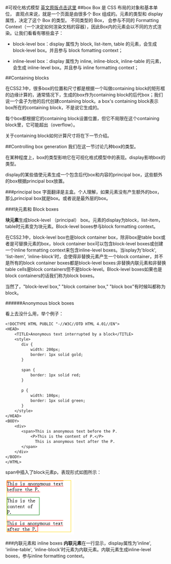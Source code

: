 #可视化格式模型
[英文原版点击这里](http://dev.w3.org/csswg/css2/visuren.html)
##box
Box 是 CSS 布局的对象和基本单位， 直观点来说，就是一个页面是由很多个 Box 组成的。元素的类型和 display 属性，决定了这个 Box 的类型。 不同类型的 Box， 会参与不同的 Formatting Context（一个决定如何渲染文档的容器），因此Box内的元素会以不同的方式渲染。让我们看看有哪些盒子：

- block-level box：display 属性为 block, list-item, table 的元素，会生成 block-level box。并且参与 block fomatting context；

- inline-level box：display 属性为 inline, inline-block, inline-table 的元素，会生成 inline-level box。并且参与 inline formatting context；

##Containing blocks

在CSS2.1中，很多box的位置和尺寸都是根据一个叫做containing block的矩形框的边缘计算的，通常情况下，生成的box作为containing block的后代box；我们说一个盒子为他的后代创建containing block。a box's containing block表示box所在的containing block，不是说它生成的。

每个box都根据它的containing block设置位置，但它不局限在这个containing block里，它可能超出（overflow）。

关于containing block如何计算尺寸将在下一节介绍。

##Controlling box generation
我们在这一节讨论几种box的类型。

在某种程度上，box的类型影响它在可视化格式模型中的表现。display影响box的类型。

display的某些值使元素生成一个包含后代box和内容的principal box，这些额外的box根据principal box放置。

###principal box
字面翻译是主盒。个人理解，如果元素没有产生额外的box，那么principal box就是box。或者说是最外层的box。

###块元素和 Block boxes

**块元素**生成block-level （principal） box。元素的display为block，list-item，table时元素变为块元素。Block-level boxes参与block formatting context。

在CSS2.1中，block-level box也是block container box，除非box是table box或者是可替换元素的box，block container box可以包含block-level boxes或创建一个inline formatting context来包含inline-level boxes。当isplay为'block', 'list-item', 'inline-block'时，会使得非替换元素产生一个block container，并不是所有的block container boxes都是block-level boxes:非替换内联元素和非替换table cells是block containers但不是block-level。Block-level boxes如果也是block containers的话我们称为block boxes。

当然了，"block-level box," "block container box,"  "block box"有时候叫都称为block。

######Anonymous block boxes

看上去没什么用，举个例子：
	
	<!DOCTYPE HTML PUBLIC "-//W3C//DTD HTML 4.01//EN">
	<HEAD>
	    <TITLE>Anonymous text interrupted by a block</TITLE>
	    <style>
	       div {
	           width: 200px;
	           border: 1px solid gold;
	       }
	 
	       span {
	           border: 1px solid red;
	       }
	 
	       p {
	           width: 100px;
	           border: 1px solid green;
	       }
	    </style>
	</HEAD>
	<BODY>
	    <div>
	       <span>This is anonymous text before the P.
	           <P>This is the content of P.</P>
	             This is anonymous text after the P.
	       </span>
	    </div>
	</BODY>
	</HTML>

span中插入了block元素p，表现形式如图所示：

![](/img/01.png)

###内联元素和 inline boxes
**内联元素**在一行显示，display属性为'inline', 'inline-table', 'inline-block'时元素为内联元素。内联元素生成inline-level boxes，参与inline formatting context。
	